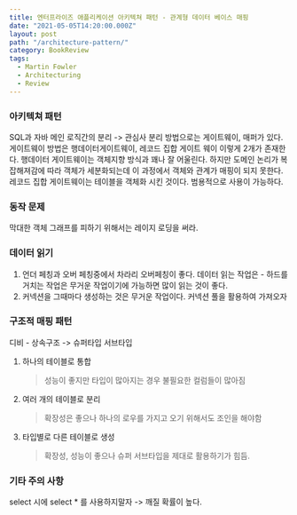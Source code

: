 ```yaml
---
title: 엔터프라이즈 애플리케이션 아키텍쳐 패턴 - 관계형 데이터 베이스 매핑
date: "2021-05-05T14:20:00.000Z"
layout: post
path: "/architecture-pattern/"
category: BookReview
tags:
  - Martin Fowler
  - Architecturing
  - Review
---
```


### 아키텍쳐 패턴

SQL과 자바 메인 로직간의 분리 -> 관심사 분리
방법으로는 게이트웨이, 매퍼가 있다.
게이트웨이 방법은 행데이터게이트웨이, 레코드 집합 게이트 웨이 이렇게 2개가 존재한다.
행데이터 게이트웨이는 객체지향 방식과 꽤나 잘 어울린다. 하지만 도메인 논리가 복잡해져감에 따라 객체가 세분화되는데 이 과정에서 객체와 관계가 매핑이 되지 못한다.
레코드 집합 게이트웨이는 테이블을 객체화 시킨 것이다. 범용적으로 사용이 가능하다.

### 동작 문제

막대한 객체 그래프를 피하기 위해서는 레이지 로딩을 써라.

<!--more-->

### 데이터 읽기

1. 언더 페칭과 오버 페칭중에서 차라리 오버페칭이 좋다. 데이터 읽는 작업은 - 하드를 거치는 작업은 무거운 작업이기에 가능하면 많이 읽는 것이 좋다.
2. 커넥션을 그때마다 생성하는 것은 무거운 작업이다. 커넥션 풀을 활용하여 가져오자

### 구조적 매핑 패턴

디비 - 상속구조 -> 슈퍼타입 서브타입

1. 하나의 테이블로 통합
   > 성능이 좋지만 타입이 많아지는 경우 불필요한 컬럼들이 많아짐
2. 여러 개의 테이블로 분리
   > 확장성은 좋으나 하나의 로우를 가지고 오기 위해서도 조인을 해야함
3. 타입별로 다른 테이블로 생성
   > 확장성, 성능이 좋으나 슈퍼 서브타입을 제대로 활용하기가 힘듬.

### 기타 주의 사항

select 시에 select \* 를 사용하지말자 -> 깨질 확률이 높다.
